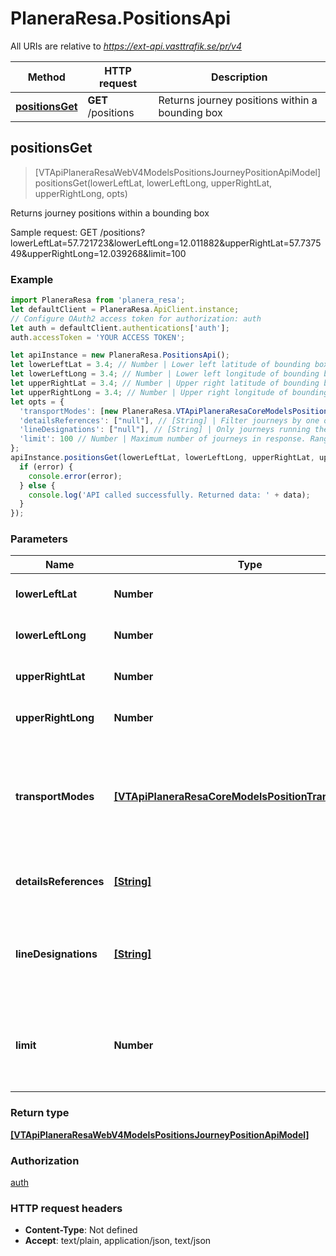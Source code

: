# PlaneraResa.PositionsApi

All URIs are relative to *https://ext-api.vasttrafik.se/pr/v4*

Method | HTTP request | Description
------------- | ------------- | -------------
[**positionsGet**](PositionsApi.md#positionsGet) | **GET** /positions | Returns journey positions within a bounding box



## positionsGet

> [VTApiPlaneraResaWebV4ModelsPositionsJourneyPositionApiModel] positionsGet(lowerLeftLat, lowerLeftLong, upperRightLat, upperRightLong, opts)

Returns journey positions within a bounding box

Sample request:        GET /positions?lowerLeftLat&#x3D;57.721723&amp;lowerLeftLong&#x3D;12.011882&amp;upperRightLat&#x3D;57.737549&amp;upperRightLong&#x3D;12.039268&amp;limit&#x3D;100

### Example

```javascript
import PlaneraResa from 'planera_resa';
let defaultClient = PlaneraResa.ApiClient.instance;
// Configure OAuth2 access token for authorization: auth
let auth = defaultClient.authentications['auth'];
auth.accessToken = 'YOUR ACCESS TOKEN';

let apiInstance = new PlaneraResa.PositionsApi();
let lowerLeftLat = 3.4; // Number | Lower left latitude of bounding box.
let lowerLeftLong = 3.4; // Number | Lower left longitude of bounding box.
let upperRightLat = 3.4; // Number | Upper right latitude of bounding box.
let upperRightLong = 3.4; // Number | Upper right longitude of bounding box.
let opts = {
  'transportModes': [new PlaneraResa.VTApiPlaneraResaCoreModelsPositionTransportMode()], // [VTApiPlaneraResaCoreModelsPositionTransportMode] | The transport modes to include when searching for journeys, if none specified all transport modes are included.
  'detailsReferences': ["null"], // [String] | Filter journeys by one or more journey details reference.
  'lineDesignations': ["null"], // [String] | Only journeys running the given lineDesignations (case sensitive) are part of the result.
  'limit': 100 // Number | Maximum number of journeys in response. Range from 1 to 200. Defaults to 100
};
apiInstance.positionsGet(lowerLeftLat, lowerLeftLong, upperRightLat, upperRightLong, opts, (error, data, response) => {
  if (error) {
    console.error(error);
  } else {
    console.log('API called successfully. Returned data: ' + data);
  }
});
```

### Parameters


Name | Type | Description  | Notes
------------- | ------------- | ------------- | -------------
 **lowerLeftLat** | **Number**| Lower left latitude of bounding box. | 
 **lowerLeftLong** | **Number**| Lower left longitude of bounding box. | 
 **upperRightLat** | **Number**| Upper right latitude of bounding box. | 
 **upperRightLong** | **Number**| Upper right longitude of bounding box. | 
 **transportModes** | [**[VTApiPlaneraResaCoreModelsPositionTransportMode]**](VTApiPlaneraResaCoreModelsPositionTransportMode.md)| The transport modes to include when searching for journeys, if none specified all transport modes are included. | [optional] 
 **detailsReferences** | [**[String]**](String.md)| Filter journeys by one or more journey details reference. | [optional] 
 **lineDesignations** | [**[String]**](String.md)| Only journeys running the given lineDesignations (case sensitive) are part of the result. | [optional] 
 **limit** | **Number**| Maximum number of journeys in response. Range from 1 to 200. Defaults to 100 | [optional] [default to 100]

### Return type

[**[VTApiPlaneraResaWebV4ModelsPositionsJourneyPositionApiModel]**](VTApiPlaneraResaWebV4ModelsPositionsJourneyPositionApiModel.md)

### Authorization

[auth](../README.md#auth)

### HTTP request headers

- **Content-Type**: Not defined
- **Accept**: text/plain, application/json, text/json


